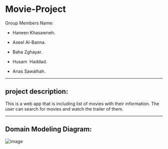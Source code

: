 # Movie-Project

Group Members Name:

- Haneen Khasawneh.

- Aseel Al-Banna.

- Baha Zghayar.

- Husam  Haddad.

- Anas Sawalhah.

**********************************************************************************************************************************************

## project description:

This is a web app that is including list of movies with their information. The user can search for movies and watch the trailer of them.



**********************************************************************************************************************************************

## Domain Modeling Diagram:

![image](https://user-images.githubusercontent.com/76435699/110056423-7b612680-7d67-11eb-9be8-1d11c23f3206.png)


